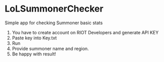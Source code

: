 # LoLSummonerChecker
Simple app for checking Summoner basic stats
1. You have to create account on RIOT Developers and generate API KEY
2. Paste key into Key.txt
3. Run
4. Provide summoner name and region.
5. Be happy with result!
